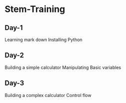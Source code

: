# Stem-Training
## Day-1
Learning mark down Installing Python
## Day-2
Building a simple calculator
Manipulating Basic variables
## Day-3
Building a complex calculator
Control flow



